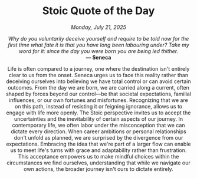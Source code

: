 <h1 align="center">Stoic Quote of the Day</h1>
<p align="center"><em><!--date-start-->Monday, July 21, 2025<!--date-end--></em></p>
<p align="center">
    <em><!--START_SECTION:quote-text-->
Why do you voluntarily deceive yourself and require to be told now for the first time what fate it is that you have long been labouring under? Take my word for it: since the day you were born you are being led thither.
<!--END_SECTION:quote-text--></em><br>
    <strong>— <!--START_SECTION:quote-author-->
Seneca
<!--END_SECTION:quote-author--></strong>
</p>

<p align="center" style="max-width:600px;margin:0 auto;">
<!--START_SECTION:quote-interpretation-->
Life is often compared to a journey, one where the destination isn't entirely clear to us from the onset. Seneca urges us to face this reality rather than deceiving ourselves into believing we have total control or can avoid certain outcomes. From the day we are born, we are carried along a current, often shaped by forces beyond our control—be that societal expectations, familial influences, or our own fortunes and misfortunes. Recognizing that we are on this path, instead of resisting it or feigning ignorance, allows us to engage with life more openly. The Stoic perspective invites us to accept the uncertainties and the inevitability of certain aspects of our journey. In contemporary life, we often labor under the misconception that we can dictate every direction. When career ambitions or personal relationships don't unfold as planned, we are surprised by the divergence from our expectations. Embracing the idea that we're part of a larger flow can enable us to meet life's turns with grace and adaptability rather than frustration. This acceptance empowers us to make mindful choices within the circumstances we find ourselves, understanding that while we navigate our own actions, the broader journey isn't ours to dictate entirely.
<!--END_SECTION:quote-interpretation-->
</p>
